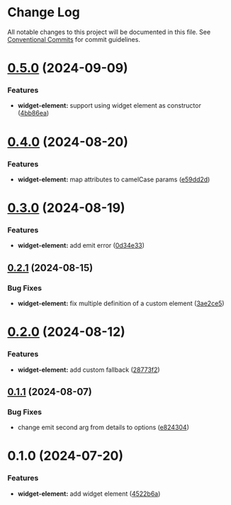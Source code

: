 # Change Log

All notable changes to this project will be documented in this file.
See [Conventional Commits](https://conventionalcommits.org) for commit guidelines.

# [0.5.0](https://github.com/rambler-digital-solutions/web-components/compare/@rambler-tech/widget-element@0.4.0...@rambler-tech/widget-element@0.5.0) (2024-09-09)

### Features

- **widget-element:** support using widget element as constructor ([4bb86ea](https://github.com/rambler-digital-solutions/web-components/commit/4bb86ea3d507128b7aaaab4c1b2161e8d99291d8))

# [0.4.0](https://github.com/rambler-digital-solutions/web-components/compare/@rambler-tech/widget-element@0.3.0...@rambler-tech/widget-element@0.4.0) (2024-08-20)

### Features

- **widget-element:** map attributes to camelCase params ([e59dd2d](https://github.com/rambler-digital-solutions/web-components/commit/e59dd2d2209295d346f2978e8f122c04629241f3))

# [0.3.0](https://github.com/rambler-digital-solutions/web-components/compare/@rambler-tech/widget-element@0.2.1...@rambler-tech/widget-element@0.3.0) (2024-08-19)

### Features

- **widget-element:** add emit error ([0d34e33](https://github.com/rambler-digital-solutions/web-components/commit/0d34e33f2be5058c6c5abea0d1c694f80dc23df3))

## [0.2.1](https://github.com/rambler-digital-solutions/web-components/compare/@rambler-tech/widget-element@0.2.0...@rambler-tech/widget-element@0.2.1) (2024-08-15)

### Bug Fixes

- **widget-element:** fix multiple definition of a custom element ([3ae2ce5](https://github.com/rambler-digital-solutions/web-components/commit/3ae2ce54c781e6fcc34727095bc28da966f3e116))

# [0.2.0](https://github.com/rambler-digital-solutions/web-components/compare/@rambler-tech/widget-element@0.1.1...@rambler-tech/widget-element@0.2.0) (2024-08-12)

### Features

- **widget-element:** add custom fallback ([28773f2](https://github.com/rambler-digital-solutions/web-components/commit/28773f22619fd530bc71b95c2ef5ca2133b5a48e))

## [0.1.1](https://github.com/rambler-digital-solutions/web-components/compare/@rambler-tech/widget-element@0.1.0...@rambler-tech/widget-element@0.1.1) (2024-08-07)

### Bug Fixes

- change emit second arg from details to options ([e824304](https://github.com/rambler-digital-solutions/web-components/commit/e824304e3ae5900184683997fc492d19fc529165))

# 0.1.0 (2024-07-20)

### Features

- **widget-element:** add widget element ([4522b6a](https://github.com/rambler-digital-solutions/web-components/commit/4522b6abbbe331ebc10f7a470788d4bdd9017ded))
